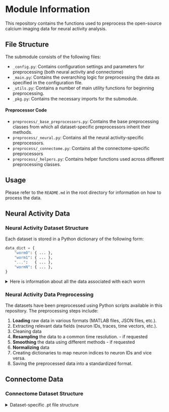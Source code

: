 # Module Information

This repository contains the functions used to preprocess the open-source calcium imaging data for neural activity analysis.

## File Structure

The submodule consists of the following files:
- `_config.py`: Contains configuration settings and parameters for preprocessing
  (both neural activity and connectome)
- `_main.py`: Contains the overarching logic for preprocessing the data as specified in the configuration file.
- `_utils.py`: Contains a number of main utility functions for beginning preprocessing.
- `_pkg.py`: Contains the necessary imports for the submodule.

#### Preprocessor Code

- `preprocess/_base_preprocessors.py`: Contains the base preprocessing classes from which all dataset-specific preprocessors inherit their methods.
- `preprocess/_neural.py`: Contains all the neural activity-specific preprocessors.
- `preprocess/_connectome.py`: Contains all the connectome-specific preprocessors
- `preprocess/_helpers.py`: Contains helper functions used across different preprocessing classes.


## Usage

Please refer to the `README.md` in the root directory for information on how to
process the data.

## Neural Activity Data

### Neural Activity Dataset Structure

Each dataset is stored in a Python dictionary of the following form:
```python
data_dict = {
    "worm0": { ... },
    "worm1": { ... },
    "...":   { ... },
    "wormN": { ... },
}
```

<details>
<summary>Here is information about all the data associated with each worm</summary>
Each worm (`worm0`, `worm1`, ..., `wormN`) is a dictionary containing:

| Column                                | Type            | Description                 |
|---------------------------------------|-----------------|-----------------------------|
| `calcium_data`                        | torch.Tensor    | Normalized, resampled data  |
| `source_dataset`                      | str             | Source dataset name         |
| `dt`                                  | torch.Tensor    | Time deltas (resampled)     |
| `interpolate_method`                  | str             | Interpolation method        |
| `max_timesteps`                       | int             | Timesteps after resampling  |
| `median_dt`                           | float           | Median of resampled dt      |
| `num_labeled_neurons`                 | int             | Count labeled neurons       |
| `num_neurons`                         | int             | Total neuron count          |
| `num_unlabeled_neurons`               | int             | Count unlabeled neurons     |
| `original_dt`                         | torch.Tensor    | Original time deltas        |
| `original_calcium_data`               | torch.Tensor    | Raw calcium data            |
| `normalization_method`                | str             | Normalization method        |
| `original_max_timesteps`              | int             | Timesteps before resampling |
| `original_median_dt`                  | float           | Median original dt          |
| `original_residual_calcium`           | torch.Tensor    | Original residual data      |
| `original_smooth_calcium_data`        | torch.Tensor    | Smoothed original data      |
| `original_smooth_residual_calcium`    | torch.Tensor    | Smoothed original residuals |
| `original_time_in_seconds`            | torch.Tensor    | Original timestamps         |
| `residual_calcium`                    | torch.Tensor    | Residual calcium data       |
| `smooth_calcium_data`                 | torch.Tensor    | Smoothed calcium data       |
| `smooth_method`                       | str             | Smoothing method            |
| `smooth_residual_calcium`             | torch.Tensor    | Smoothed residual data      |
| `time_in_seconds`                     | torch.Tensor    | Resampled timestamps        |
| `worm`                                | str             | Worm identifier             |
| `extra_info`                          | dict            | Additional metadata         |
| `labeled_neuron_to_slot`              | dict            | Labeled neuron → index      |
| `labeled_neurons_mask`                | torch.Tensor    | Mask for labeled neurons    |
| `neuron_to_slot`                      | dict            | Neuron → index mapping      |
| `neurons_mask`                        | torch.Tensor    | Mask for all neurons        |
| `slot_to_labeled_neuron`              | dict            | Index → labeled neuron      |
| `slot_to_neuron`                      | dict            | Index → neuron mapping      |
| `slot_to_unlabeled_neuron`            | dict            | Index → unlabeled neuron    |
| `unlabeled_neuron_to_slot`            | dict            | Unlabeled neuron → index    |
| `unlabeled_neurons_mask`              | torch.Tensor    | Mask for unlabeled neurons  |

</details>

### Neural Activity Data Preprocessing

The datasets have been preprocessed using Python scripts available in this repository. The preprocessing steps include:

1. **Loading** raw data in various formats (MATLAB files, JSON files, etc.).
1. Extracting relevant data fields (neuron IDs, traces, time vectors, etc.).
1. Cleaning data
1. **Resampling** the data to a common time resolution. - if requested
1. **Smoothing** the data using different methods - if requested
1. **Normalizing** data
1. Creating dictionaries to map neuron indices to neuron IDs and vice versa.
1. Saving the preprocessed data into a standardized format.


## Connectome Data

### Connectome Dataset Structure

<details>
<summary>Dataset-specific .pt file structure</summary>

Each `.pt` file contains a dictionary called `graph_tensors` with the following keys:

- **edge_index** (`torch.Tensor`):  
    Shape `[2, num_edges]`. Each column represents a directed edge as `[source_node, target_node]`.  
    *Edge-level attribute.*

- **edge_attr** (`torch.Tensor`):  
    Shape `[num_edges, 2]`. Each row contains `[gap_junction_weight, chemical_synapse_weight]` for the corresponding edge in `edge_index`.  
    *Edge-level attribute.*

- **x** (`torch.Tensor`):  
    Shape `[num_nodes, 1024]`. Placeholder for node features (currently empty).  
    *Node-level attribute.*

- **y** (`torch.Tensor`):  
    Shape `[num_nodes]`. Placeholder for encoded neuron type for each node, as integer labels.  
    *Node-level attribute.*

- **pos** (`torch.Tensor`):  
    Shape `[num_nodes, 3]`. 3D spatial coordinates `[x, y, z]` for each neuron.  
    *Node-level attribute.*

- **node_type** (`dict`):  
    Maps node index (int) to neuron type (int code, matching `y`).  
    *Node-level metadata (mapping, not stored per node in the Data object).*

- **node_label** (`dict`):  
    Maps node index (int) to neuron label (str, e.g., `'ADAL'`).  
    *Node-level metadata.*

- **node_class** (`dict`):  
    Maps node index (int) to neuron class (str, e.g., `'ADA'`).  
    *Node-level metadata.*

- **node_index** (`torch.Tensor`):  
    Shape `[num_nodes]`. Tensor of node indices (0 to `num_nodes-1`).  
    *Node-level attribute.*

- **num_classes** (`int`):  
    Number of unique neuron classes/types in the graph.  
    *Graph-level attribute.*

### Notes

- **Node and edge attributes used for computation** (e.g., `x`, `y`, `pos`, `edge_index`, `edge_attr`) are stored as tensors and indexed by node or edge.
- **Dictionaries** (`node_type`, `node_label`, `node_class`) are included for convenience and map node indices to metadata, but are not required by PyTorch Geometric for computation.
- **Edge directionality:** Both directions are included for symmetric connections (gap junctions).
- **Edge attributes:** If an edge has only one type (gap or chemical), the other value is zero.
- **All tensors are aligned by node or edge index.**
</details>